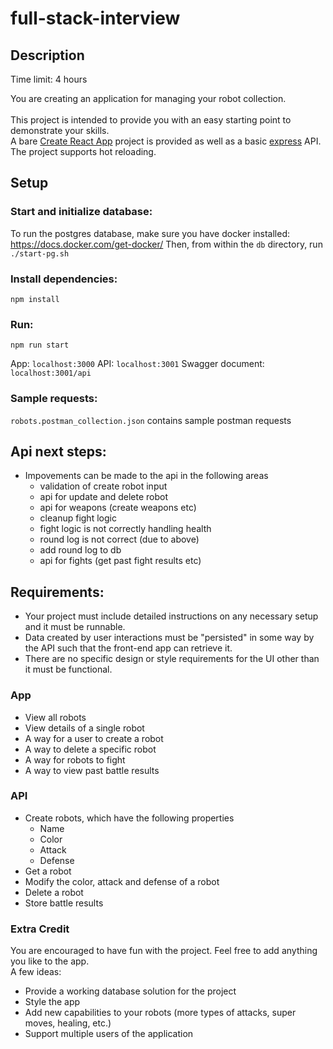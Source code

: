 # full-stack-interview

## Description

Time limit: 4 hours

You are creating an application for managing your robot collection.<br/><br/>
This project is intended to provide you with an easy starting point to demonstrate your skills.<br/>
A bare [Create React App](https://github.com/facebook/create-react-app) project is provided as well as a basic [express](https://expressjs.com/) API.<br/>
The project supports hot reloading.

## Setup

### Start and initialize database:

To run the postgres database, make sure you have docker installed: https://docs.docker.com/get-docker/
Then, from within the `db` directory, run `./start-pg.sh`

### Install dependencies:

`npm install`

### Run:

`npm run start`

App: `localhost:3000`
API: `localhost:3001`
Swagger document: `localhost:3001/api`

### Sample requests:

`robots.postman_collection.json` contains sample postman requests

## Api next steps:
- Impovements can be made to the api in the following areas
  - validation of create robot input
  - api for update and delete robot
  - api for weapons (create weapons etc)
  - cleanup fight logic
  - fight logic is not correctly handling health
  - round log is not correct (due to above)
  - add round log to db
  - api for fights (get past fight results etc)

## Requirements:

- Your project must include detailed instructions on any necessary setup and it must be runnable.
- Data created by user interactions must be "persisted" in some way by the API such that the front-end app can retrieve it.
- There are no specific design or style requirements for the UI other than it must be functional.

### App

- View all robots
- View details of a single robot
- A way for a user to create a robot
- A way to delete a specific robot
- A way for robots to fight
- A way to view past battle results

### API

- Create robots, which have the following properties
  - Name
  - Color
  - Attack
  - Defense
- Get a robot
- Modify the color, attack and defense of a robot
- Delete a robot
- Store battle results

### Extra Credit

You are encouraged to have fun with the project. Feel free to add anything you like to the app.<br/>
A few ideas:<br/>

- Provide a working database solution for the project
- Style the app
- Add new capabilities to your robots (more types of attacks, super moves, healing, etc.)
- Support multiple users of the application
